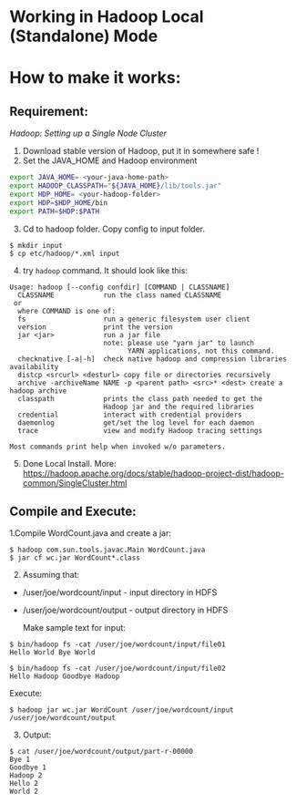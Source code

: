 # Working in Hadoop Local (Standalone) Mode

# How to make it works:

## Requirement:

_Hadoop: Setting up a Single Node Cluster_

1. Download stable version of Hadoop, put it in somewhere safe !
2. Set the JAVA_HOME and Hadoop environment
```bash
export JAVA_HOME= <your-java-home-path>
export HADOOP_CLASSPATH="${JAVA_HOME}/lib/tools.jar"
export HDP_HOME= <your-hadoop-folder>
export HDP=$HDP_HOME/bin
export PATH=$HDP:$PATH
```
3. Cd to hadoop folder. Copy config to input folder.
```
$ mkdir input
$ cp etc/hadoop/*.xml input
```
4. try `hadoop` command. It should look like this:
```
Usage: hadoop [--config confdir] [COMMAND | CLASSNAME]
  CLASSNAME            run the class named CLASSNAME
 or
  where COMMAND is one of:
  fs                   run a generic filesystem user client
  version              print the version
  jar <jar>            run a jar file
                       note: please use "yarn jar" to launch
                             YARN applications, not this command.
  checknative [-a|-h]  check native hadoop and compression libraries availability
  distcp <srcurl> <desturl> copy file or directories recursively
  archive -archiveName NAME -p <parent path> <src>* <dest> create a hadoop archive
  classpath            prints the class path needed to get the
                       Hadoop jar and the required libraries
  credential           interact with credential providers
  daemonlog            get/set the log level for each daemon
  trace                view and modify Hadoop tracing settings

Most commands print help when invoked w/o parameters.
```
5. Done Local Install. 
   More: https://hadoop.apache.org/docs/stable/hadoop-project-dist/hadoop-common/SingleCluster.html

## Compile and Execute:

1.Compile WordCount.java and create a jar:
``` 
$ hadoop com.sun.tools.javac.Main WordCount.java
$ jar cf wc.jar WordCount*.class
```

2. Assuming that:
* /user/joe/wordcount/input - input directory in HDFS
* /user/joe/wordcount/output - output directory in HDFS

  Make sample text for input:
```
$ bin/hadoop fs -cat /user/joe/wordcount/input/file01
Hello World Bye World

$ bin/hadoop fs -cat /user/joe/wordcount/input/file02
Hello Hadoop Goodbye Hadoop
```

  Execute:

```
$ hadoop jar wc.jar WordCount /user/joe/wordcount/input /user/joe/wordcount/output
```

3. Output:
```
$ cat /user/joe/wordcount/output/part-r-00000
Bye 1
Goodbye 1
Hadoop 2
Hello 2
World 2
```